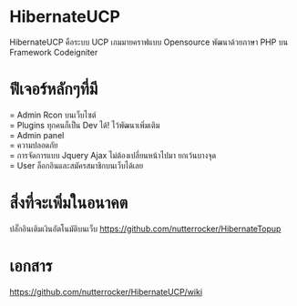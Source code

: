 HibernateUCP
============

HibernateUCP คือระบบ UCP เกมมายคราฟแบบ Opensource พัฒนาด้วยภาษา PHP บน Framework Codeigniter

ฟีเจอร์หลักๆที่มี
============
= Admin Rcon บนเว็บไซต์<br>
= Plugins ทุกคนก็เป็น Dev ได้! ไว้พัฒนาเพิ่มเติม<br>
= Admin panel<br>
= ความปลอดภัย<br>
= การจัดการแบบ Jquery Ajax ไม่ต้องเปลี่ยนหน้าไปมา ยกเว้นบางจุด<br>
= User ล็อกอินและสมัครสมาชิกบนเว็บได้เลย<br>

สิ่งที่จะเพิ่มในอนาคต
============

ปลั๊กอินเติมเงินอัตโนมัติบนเว็บ https://github.com/nutterrocker/HibernateTopup

เอกสาร
============

https://github.com/nutterrocker/HibernateUCP/wiki
